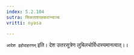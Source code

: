 ```yaml
---
index: 5.2.104
sutra: सिकताशरह्कराभ्याञ्च
vritti: nyasa

---
```

`आदेश इहोदाहरणम्` इति। देश उत्तरसूत्रेण लुबिलचोर्विधास्यमानत्वात्।।